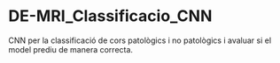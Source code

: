 # DE-MRI_Classificacio_CNN
CNN per la classificació de cors patològics i no patològics i avaluar si el model prediu de manera correcta. 
